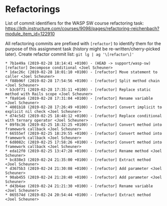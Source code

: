 # Refactorings

List of commit identifiers for the WASP SW course refactoring task:
https://kth.instructure.com/courses/9098/pages/refactoring-reichenbach?module_item_id=122910

All refactoring commits are prefixed with `[refactor]` to identify them for the purpose of this assignment task (history might be re-written/cherry-picked later).
Create refactor commit list: `git lg | ag '\[refactor\]'`

```none
* 7b1e49a (2019-02-28 18:14:41 +0100) - (HEAD -> support/wasp-sw) [refactor] Decompose conditional <Joel Scheuner>
* 1dac26c (2019-02-28 18:01:10 +0100) - [refactor] Move statement to caller <Joel Scheuner>
* f88b96f (2019-02-28 17:54:56 +0100) - [refactor] Split method chain <Joel Scheuner>
* b3c0f71 (2019-02-28 17:35:11 +0100) - [refactor] Replace static method with Rails scope <Joel Scheuner>
* f8a91e6 (2019-02-28 17:31:04 +0100) - [refactor] Rename variable <Joel Scheuner>
* 4001b18 (2019-02-28 17:26:49 +0100) - [refactor] Convert implicit to explicit nil check <Joel Scheuner>
* d74c5d2 (2019-02-25 18:48:12 +0100) - [refactor] Replace conditional with ternary operator <Joel Scheuner>
* 09f8c36 (2019-02-25 18:32:25 +0100) - [refactor] Convert method into framework callback <Joel Scheuner>
* 66555ef (2019-02-25 18:29:55 +0100) - [refactor] Convert method into framework callback <Joel Scheuner>
* 6d8082c (2019-02-25 17:58:26 +0100) - [refactor] Convert method into framework callback <Joel Scheuner>
* eda12f0 (2019-02-25 13:47:28 +0100) - [refactor] Rename method <Joel Scheuner>
* bc838e3 (2019-02-24 21:35:00 +0100) - [refactor] Extract method <Joel Scheuner>
* d3675b3 (2019-02-24 21:30:08 +0100) - [refactor] Add parameter <Joel Scheuner>
* 90ab455 (2019-02-24 21:28:40 +0100) - [refactor] Add parameter <Joel Scheuner>
* d43b4ae (2019-02-24 21:21:30 +0100) - [refactor] Rename variable <Joel Scheuner>
* 065574d (2019-02-24 20:54:44 +0100) - [refactor] Extract method <Joel Scheuner>
```
